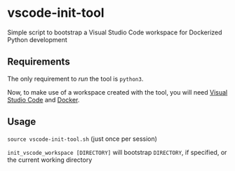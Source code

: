 # vscode-init-tool
Simple script to bootstrap a Visual Studio Code workspace for Dockerized Python development

## Requirements
The only requirement to _run_ the tool is `python3`.

Now, to make use of a workspace created with the tool, you will need [Visual Studio Code](https://code.visualstudio.com/) and [Docker](https://www.docker.com/).

## Usage
`source vscode-init-tool.sh` (just once per session)

`init_vscode_workspace [DIRECTORY]` will bootstrap `DIRECTORY`, if specified, or the current working directory
